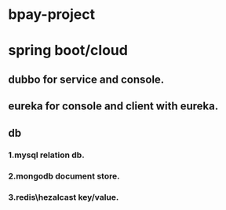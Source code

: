 # bpay-project

# spring boot/cloud
## dubbo for service and console.
## eureka for console and client with eureka.

## db
### 1.mysql relation db.
### 2.mongodb document store.
### 3.redis\hezalcast key/value.
